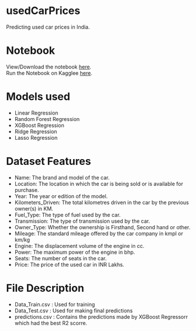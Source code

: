 # usedCarPrices

Predicting used car prices in India.

# Notebook

View/Download the notebook [here](https://github.com/Gothamv/usedCarPrices/blob/master/predictingCarPrices.ipynb). <br>
Run the Notebook on Kagglee [here](https://www.kaggle.com/gothamv/predictingcarprices).

# Models used
* Linear Regression
* Random Forest Regression
* XGBoost Regression
* Ridge Regression
* Lasso Regression

# Dataset Features

* Name: The brand and model of the car.
* Location: The location in which the car is being sold or is available for purchase.
* Year: The year or edition of the model.
* Kilometers_Driven: The total kilometres driven in the car by the previous owner(s) in KM.
* Fuel_Type: The type of fuel used by the car.
* Transmission: The type of transmission used by the car.
* Owner_Type: Whether the ownership is Firsthand, Second hand or other.
* Mileage: The standard mileage offered by the car company in kmpl or km/kg
* Engine: The displacement volume of the engine in cc.
* Power: The maximum power of the engine in bhp.
* Seats: The number of seats in the car.
* Price: The price of the used car in INR Lakhs.

# File Description

* Data_Train.csv : Used for training
* Data_Test.csv : Used for making final predictions
* predictions.csv : Contains the predictions made by XGBoost Regressorr which had the best R2 scorre.

